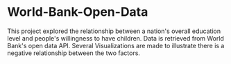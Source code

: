 # World-Bank-Open-Data
This project explored the relationship between a nation's overall education level and people's willingness to have children. Data is retrieved from World Bank's open data API. Several Visualizations are made to illustrate there is a negative relationship between the two factors.
